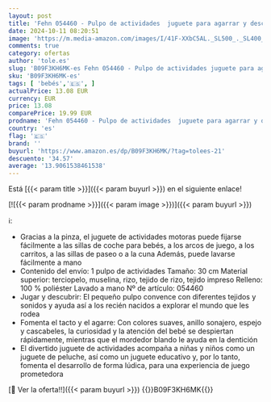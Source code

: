 ```yaml
---
layout: post
title: 'Fehn 054460 - Pulpo de actividades  juguete para agarrar y descubrir  para bebés y niños pequeños a partir de 0 meses  fomenta el tacto  tamaño: 30 cm'
date: 2024-10-11 08:20:51
image: 'https://m.media-amazon.com/images/I/41F-XXbC5AL._SL500_._SL400_.jpg'
comments: true
category: ofertas
author: 'tole.es'
slug: 'B09F3KH6MK-es Fehn 054460 - Pulpo de actividades juguete para agarrar y...'
sku: 'B09F3KH6MK-es'
tags: [ 'bebés','🇪🇸', ]
actualPrice: 13.08 EUR
currency: EUR
price: 13.08
comparePrice: 19.99 EUR
prodname: 'Fehn 054460 - Pulpo de actividades  juguete para agarrar y descubrir  para bebés y niños pequeños a partir de 0 meses  fomenta el tacto  tamaño: 30 cm'
country: 'es'
flag: '🇪🇸'
brand: ''
buyurl: 'https://www.amazon.es/dp/B09F3KH6MK/?tag=tolees-21'
descuento: '34.57'
average: '13.9061538461538'
---
```


Está [{{< param title >}}]({{< param buyurl >}}) en el siguiente enlace!

[![{{< param prodname >}}]({{< param image >}})]({{< param buyurl >}})

ℹ️:

- Gracias a la pinza, el juguete de actividades motoras puede fijarse fácilmente a las sillas de coche para bebés, a los arcos de juego, a los carritos, a las sillas de paseo o a la cuna Además, puede lavarse fácilmente a mano
- Contenido del envío: 1 pulpo de actividades Tamaño: 30 cm Material superior: terciopelo, muselina, rizo, tejido de rizo, tejido impreso Relleno: 100 % poliéster Lavado a mano Nº de artículo: 054460
- Jugar y descubrir: El pequeño pulpo convence con diferentes tejidos y sonidos y ayuda así a los recién nacidos a explorar el mundo que les rodea
- Fomenta el tacto y el agarre: Con colores suaves, anillo sonajero, espejo y cascabeles, la curiosidad y la atención del bebé se despiertan rápidamente, mientras que el mordedor blando le ayuda en la dentición
- El divertido juguete de actividades acompaña a niñas y niños como un juguete de peluche, así como un juguete educativo y, por lo tanto, fomenta el desarrollo de forma lúdica, para una experiencia de juego prometedora

[🛒 Ver la oferta!!]({{< param buyurl >}})
{{<world>}}B09F3KH6MK{{</world>}}
